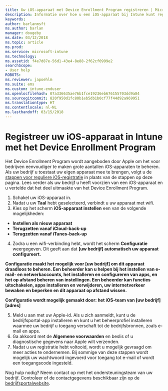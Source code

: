 ```yaml
---
title: Uw iOS-apparaat met Device Enrollment Program registreren | Microsoft Docs
description: Informatie over hoe u een iOS-apparaat bij Intune kunt registreren met DEP
keywords: 
author: barlanmsft
ms.author: barlan
manager: dougeby
ms.date: 03/12/2018
ms.topic: article
ms.prod: 
ms.service: microsoft-intune
ms.technology: 
ms.assetid: f4e7d87e-56d1-43e4-8e88-2f62cf0999e2
searchScope:
- User help
ROBOTS: 
ms.reviewer: japoehlm
ms.suite: ems
ms.custom: intune-enduser
ms.openlocfilehash: 07a336635ae76b1fce19236eb676155703dd9a84
ms.sourcegitcommit: 820f950d1fc80b1eb5db1b0cf77f44d92a969951
ms.translationtype: HT
ms.contentlocale: nl-NL
ms.lasthandoff: 03/15/2018
---
```

# <a name="enroll-your-ios-device-in-intune-with-the-device-enrollment-program"></a>Registreer uw iOS-apparaat in Intune met het Device Enrollment Program

Het Device Enrollment Program wordt aangeboden door Apple om het voor bedrijven eenvoudiger te maken grote aantallen iOS-apparaten te beheren. Als uw bedrijf u toestaat uw eigen apparaat mee te brengen, volgt u de [stappen voor reguliere iOS-registratie](enroll-your-device-in-intune-ios.md) in plaats van de stappen op deze pagina. Lees verder als uw bedrijf u heeft voorzien van een iOS-apparaat en u vertelde dat het deel uitmaakte van het Device Enrollment Program.

1.  Schakel uw iOS-apparaat in. 
2.  Nadat u uw **Taal** hebt geselecteerd, verbindt u uw apparaat met wifi.
3. Kies op het scherm **iOS-apparaat instellen** een van de volgende mogelijkheden: 
 
 - **Instellen als nieuw apparaat**
 - **Terugzetten vanaf iCloud-back-up**
 - **Terugzetten vanaf iTunes-back-up**

4.  Zodra u een wifi-verbinding hebt, wordt het scherm **Configuratie** weergegeven. Dit geeft aan dat **[uw bedrijf] automatisch uw apparaat configureert.**

  **Configuratie maakt het mogelijk voor [uw bedrijf] om dit apparaat draadloos te beheren. Een beheerder kan u helpen bij het instellen van e-mail- en netwerkaccounts, het installeren en configureren van apps, en het op afstand beheren van instellingen. Een beheerder kan functies uitschakelen, apps installeren en verwijderen, uw internetverkeer bewaken en beperken en dit apparaat op afstand wissen.**
 
  **Configuratie wordt mogelijk gemaakt door: het iOS-team van [uw bedrijf] [adres]**

5. Meld u aan met uw Apple-id. Als u zich aanmeldt, kunt u de bedrijfsportal-app installeren en kunt u het beheerprofiel installeren waarmee uw bedrijf u toegang verschaft tot de bedrijfsbronnen, zoals e-mail en apps. 
6.  Ga akkoord met de **Algemene voorwaarden** en beslis of u diagnostische gegevens naar Apple wilt verzenden.
7.  Nadat u uw registratie hebt voltooid, wordt u mogelijk gevraagd om meer acties te ondernemen. Bij sommige van deze stappen wordt mogelijk uw wachtwoord ingevoerd voor toegang tot e-mail of wordt een toegangscode ingesteld.

Nog hulp nodig? Neem contact op met het ondersteuningsteam van uw bedrijf. Controleer of de contactgegevens beschikbaar zijn op de [bedrijfsportalwebsite](https://portal.manage.microsoft.com#HelpDeskDialog).
